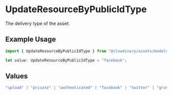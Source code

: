# UpdateResourceByPublicIdType

The delivery type of the asset.

## Example Usage

```typescript
import { UpdateResourceByPublicIdType } from "@cloudinary/assets/models/operations";

let value: UpdateResourceByPublicIdType = "facebook";
```

## Values

```typescript
"upload" | "private" | "authenticated" | "facebook" | "twitter" | "gravatar" | "youtube" | "hulu" | "vimeo" | "animoto" | "worldstarhiphop" | "dailymotion"
```